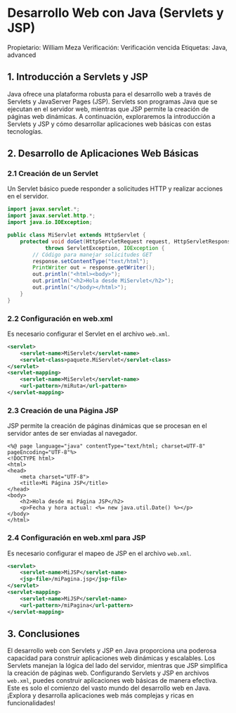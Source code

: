# Desarrollo Web con Java (Servlets y JSP)

Propietario: William Meza
Verificación: Verificación vencida
Etiquetas: Java, advanced

## 1. Introducción a Servlets y JSP

Java ofrece una plataforma robusta para el desarrollo web a través de Servlets y JavaServer Pages (JSP). Servlets son programas Java que se ejecutan en el servidor web, mientras que JSP permite la creación de páginas web dinámicas. A continuación, exploraremos la introducción a Servlets y JSP y cómo desarrollar aplicaciones web básicas con estas tecnologías.

## 2. Desarrollo de Aplicaciones Web Básicas

### 2.1 Creación de un Servlet

Un Servlet básico puede responder a solicitudes HTTP y realizar acciones en el servidor.

```java
import javax.servlet.*;
import javax.servlet.http.*;
import java.io.IOException;

public class MiServlet extends HttpServlet {
    protected void doGet(HttpServletRequest request, HttpServletResponse response)
            throws ServletException, IOException {
        // Código para manejar solicitudes GET
        response.setContentType("text/html");
        PrintWriter out = response.getWriter();
        out.println("<html><body>");
        out.println("<h2>Hola desde MiServlet</h2>");
        out.println("</body></html>");
    }
}

```

### 2.2 Configuración en web.xml

Es necesario configurar el Servlet en el archivo `web.xml`.

```xml
<servlet>
    <servlet-name>MiServlet</servlet-name>
    <servlet-class>paquete.MiServlet</servlet-class>
</servlet>
<servlet-mapping>
    <servlet-name>MiServlet</servlet-name>
    <url-pattern>/miRuta</url-pattern>
</servlet-mapping>

```

### 2.3 Creación de una Página JSP

JSP permite la creación de páginas dinámicas que se procesan en el servidor antes de ser enviadas al navegador.

```
<%@ page language="java" contentType="text/html; charset=UTF-8" pageEncoding="UTF-8"%>
<!DOCTYPE html>
<html>
<head>
    <meta charset="UTF-8">
    <title>Mi Página JSP</title>
</head>
<body>
    <h2>Hola desde mi Página JSP</h2>
    <p>Fecha y hora actual: <%= new java.util.Date() %></p>
</body>
</html>

```

### 2.4 Configuración en web.xml para JSP

Es necesario configurar el mapeo de JSP en el archivo `web.xml`.

```xml
<servlet>
    <servlet-name>MiJSP</servlet-name>
    <jsp-file>/miPagina.jsp</jsp-file>
</servlet>
<servlet-mapping>
    <servlet-name>MiJSP</servlet-name>
    <url-pattern>/miPagina</url-pattern>
</servlet-mapping>

```

## 3. Conclusiones

El desarrollo web con Servlets y JSP en Java proporciona una poderosa capacidad para construir aplicaciones web dinámicas y escalables. Los Servlets manejan la lógica del lado del servidor, mientras que JSP simplifica la creación de páginas web. Configurando Servlets y JSP en archivos `web.xml`, puedes construir aplicaciones web básicas de manera efectiva. Este es solo el comienzo del vasto mundo del desarrollo web en Java. ¡Explora y desarrolla aplicaciones web más complejas y ricas en funcionalidades!